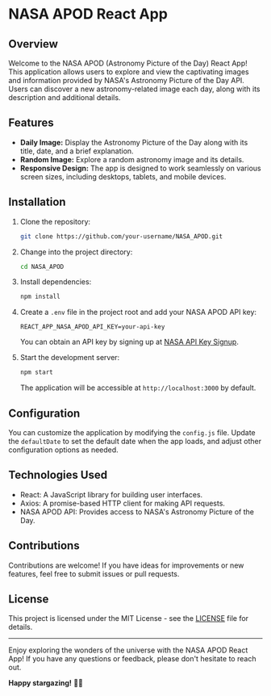 # NASA APOD React App

## Overview

Welcome to the NASA APOD (Astronomy Picture of the Day) React App! This application allows users to explore and view the captivating images and information provided by NASA's Astronomy Picture of the Day API. Users can discover a new astronomy-related image each day, along with its description and additional details.

## Features

- **Daily Image:** Display the Astronomy Picture of the Day along with its title, date, and a brief explanation.
- **Random Image:** Explore a random astronomy image and its details.
- **Responsive Design:** The app is designed to work seamlessly on various screen sizes, including desktops, tablets, and mobile devices.

## Installation

1. Clone the repository:

   ```bash
   git clone https://github.com/your-username/NASA_APOD.git
   ```

2. Change into the project directory:

   ```bash
   cd NASA_APOD
   ```

3. Install dependencies:

   ```bash
   npm install
   ```

4. Create a `.env` file in the project root and add your NASA APOD API key:

   ```env
   REACT_APP_NASA_APOD_API_KEY=your-api-key
   ```

   You can obtain an API key by signing up at [NASA API Key Signup](https://api.nasa.gov/).

5. Start the development server:

   ```bash
   npm start
   ```

   The application will be accessible at `http://localhost:3000` by default.

## Configuration

You can customize the application by modifying the `config.js` file. Update the `defaultDate` to set the default date when the app loads, and adjust other configuration options as needed.

## Technologies Used

- React: A JavaScript library for building user interfaces.
- Axios: A promise-based HTTP client for making API requests.
- NASA APOD API: Provides access to NASA's Astronomy Picture of the Day.

## Contributions

Contributions are welcome! If you have ideas for improvements or new features, feel free to submit issues or pull requests.

## License

This project is licensed under the MIT License - see the [LICENSE](LICENSE) file for details.

---

Enjoy exploring the wonders of the universe with the NASA APOD React App! If you have any questions or feedback, please don't hesitate to reach out.

**Happy stargazing!** 🌌🚀
